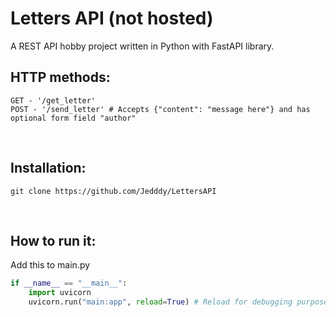# Letters API (not hosted)

A REST API hobby project written in Python with FastAPI library.

## HTTP methods:
```
GET - '/get_letter'
POST - '/send_letter' # Accepts {"content": "message here"} and has optional form field "author"
```
</br>

## Installation:
```git
git clone https://github.com/Jedddy/LettersAPI

```
</br>

## How to run it:
Add this to main.py
```python
if __name__ == "__main__":
    import uvicorn
    uvicorn.run("main:app", reload=True) # Reload for debugging purposes
```
